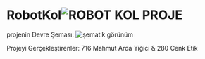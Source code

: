 # RobotKol![ROBOT KOL PROJE](https://github.com/WOR35/RobotKol/assets/133985542/53e51884-049d-436e-96f1-eced68ef8344)

projenin Devre Şeması:
![şematik görünüm](https://github.com/WOR35/RobotKol/assets/133985542/c17fa498-69ad-4ce2-9346-6da915d7979c)

Projeyi Gerçekleştirenler: 716 Mahmut Arda Yiğici & 280 Cenk Etik
